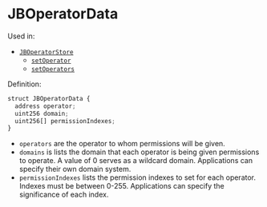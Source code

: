 # JBOperatorData

Used in:

* [`JBOperatorStore`](../contracts/jboperatorstore/)
  * [`setOperator`](../contracts/jboperatorstore/write/setoperator.md)
  * [`setOperators`](../contracts/jboperatorstore/write/setoperators.md)

Definition:

```javascript
struct JBOperatorData {
  address operator;
  uint256 domain;
  uint256[] permissionIndexes;
}
```

* `operators` are the operator to whom permissions will be given.
* `domains` is lists the domain that each operator is being given permissions to operate. A value of 0 serves as a wildcard domain. Applications can specify their own domain system.
* `permissionIndexes` lists the permission indexes to set for each operator. Indexes must be between 0-255. Applications can specify the significance of each index.

